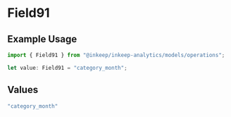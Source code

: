 # Field91

## Example Usage

```typescript
import { Field91 } from "@inkeep/inkeep-analytics/models/operations";

let value: Field91 = "category_month";
```

## Values

```typescript
"category_month"
```